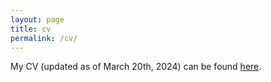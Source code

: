 ```yaml
---
layout: page
title: cv
permalink: /cv/
---
```

My CV (updated as of March 20th, 2024) can be found [here](https://drive.google.com/file/d/1WraCel8QgRxINrHFJLhxGectxIs98Bdb/view?usp=sharing).
